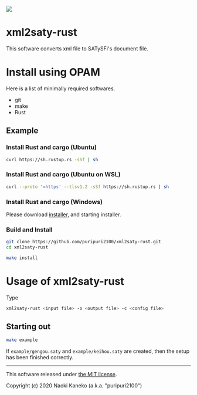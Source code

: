 ![](https://github.com/puripuri2100/xml2saty-rust/workflows/Rust/badge.svg)


# xml2saty-rust

This software converts xml file to SATySFi's document file.


# Install using OPAM

Here is a list of minimally required softwares.

* git
* make
* Rust


## Example

### Install Rust and cargo (Ubuntu)

```sh
curl https://sh.rustup.rs -sSf | sh
```

### Install Rust and cargo (Ubuntu on WSL)

```sh
curl --proto '=https' --tlsv1.2 -sSf https://sh.rustup.rs | sh
```

### Install Rust and cargo (Windows)

Please download [installer](https://www.rust-lang.org/tools/install), and starting installer.

### Build and Install

```sh
git clone https://github.com/puripuri2100/xml2saty-rust.git
cd xml2saty-rust

make install
```


# Usage of xml2saty-rust

Type

```sh
xml2saty-rust <input file> -o <output file> -c <config file>
```

## Starting out

```sh
make example
```

If `example/gengou.saty` and `example/keihou.saty` are created, then the setup has been finished correctly.

---

This software released under [the MIT license](https://github.com/puripuri2100/xml2saty-rust/blob/master/LICENSE).

Copyright (c) 2020 Naoki Kaneko (a.k.a. "puripuri2100")